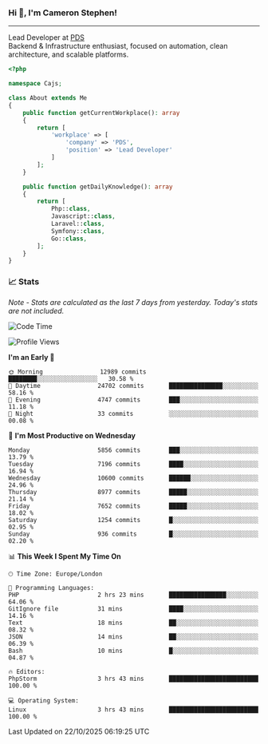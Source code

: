 ### Hi 👋, I'm Cameron Stephen!

---

Lead Developer at [PDS](https://prindatasolutions.co.uk)  
Backend & Infrastructure enthusiast, focused on automation, clean architecture, and scalable platforms.


```php
<?php

namespace Cajs;

class About extends Me
{
    public function getCurrentWorkplace(): array
    {
        return [
            'workplace' => [
                'company' => 'PDS',
                'position' => 'Lead Developer'
            ]
        ];
    }

    public function getDailyKnowledge(): array
    {
        return [
            Php::class,
            Javascript::class,
            Laravel::class,
            Symfony::class,
            Go::class,
        ];
    }
}
```

### 📈 Stats
<p><em>Note - Stats are calculated as the last 7 days from yesterday. Today's stats are not included.</em></p>


<!--START_SECTION:waka-->
![Code Time](http://img.shields.io/badge/Code%20Time-4%2C742%20hrs%209%20mins-blue)

![Profile Views](http://img.shields.io/badge/Profile%20Views-0-blue)

**I'm an Early 🐤** 

```text
🌞 Morning                12989 commits       ████████░░░░░░░░░░░░░░░░░   30.58 % 
🌆 Daytime                24702 commits       ███████████████░░░░░░░░░░   58.16 % 
🌃 Evening                4747 commits        ███░░░░░░░░░░░░░░░░░░░░░░   11.18 % 
🌙 Night                  33 commits          ░░░░░░░░░░░░░░░░░░░░░░░░░   00.08 % 
```
📅 **I'm Most Productive on Wednesday** 

```text
Monday                   5856 commits        ███░░░░░░░░░░░░░░░░░░░░░░   13.79 % 
Tuesday                  7196 commits        ████░░░░░░░░░░░░░░░░░░░░░   16.94 % 
Wednesday                10600 commits       ██████░░░░░░░░░░░░░░░░░░░   24.96 % 
Thursday                 8977 commits        █████░░░░░░░░░░░░░░░░░░░░   21.14 % 
Friday                   7652 commits        █████░░░░░░░░░░░░░░░░░░░░   18.02 % 
Saturday                 1254 commits        █░░░░░░░░░░░░░░░░░░░░░░░░   02.95 % 
Sunday                   936 commits         █░░░░░░░░░░░░░░░░░░░░░░░░   02.20 % 
```


📊 **This Week I Spent My Time On** 

```text
🕑︎ Time Zone: Europe/London

💬 Programming Languages: 
PHP                      2 hrs 23 mins       ████████████████░░░░░░░░░   64.06 % 
GitIgnore file           31 mins             ████░░░░░░░░░░░░░░░░░░░░░   14.16 % 
Text                     18 mins             ██░░░░░░░░░░░░░░░░░░░░░░░   08.32 % 
JSON                     14 mins             ██░░░░░░░░░░░░░░░░░░░░░░░   06.39 % 
Bash                     10 mins             █░░░░░░░░░░░░░░░░░░░░░░░░   04.87 % 

🔥 Editors: 
PhpStorm                 3 hrs 43 mins       █████████████████████████   100.00 % 

💻 Operating System: 
Linux                    3 hrs 43 mins       █████████████████████████   100.00 % 
```


 Last Updated on 22/10/2025 06:19:25 UTC
<!--END_SECTION:waka-->
